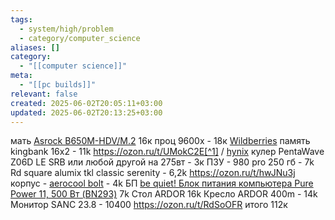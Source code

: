 ```yaml
---
tags:
  - system/high/problem
  - category/computer_science
aliases: []
category:
  - "[[computer science]]"
meta:
  - "[[pc builds]]"
relevant: false
created: 2025-06-02T20:05:11+03:00
updated: 2025-06-02T20:13:25+03:00
---
```


мать [Asrock B650M-HDV/M.2](https://ya.cc/m/LuEXtVX?erid=5jtCeReNx12oajqq67FWXxV) 16к
проц 9600х - 18к [Wildberries](https://www.wildberries.ru/catalog/254086216/feedbacks?imtId=230254432&size=396431117#93Y95hova3W1SXPHQl83)
память kingbank 16x2 - 11k https://ozon.ru/t/UMokC2E[^1] / [hynix](https://www.ozon.ru/product/kingbank-operativnaya-pamyat-2x16-gb-k5-01-fpm5ed9404-1829927338/?at=pZtp00o6vUE7wOpwflYl8N6Uo80JN0cxQ7rDxTw1BpR0)
кулер PentaWave Z06D LE SRB или любой другой на 275вт - 3к
ПЗУ - 980 pro 250 гб - 7k
Rd square alumix tkl classic serenity - 6,2k https://ozon.ru/t/hwJNu3j
корпус - [aerocool bolt](https://www.dns-shop.ru/product/c68d4cacff501b80/korpus-aerocool-bolt-accm-pv1501211-cernyj/) - 4k
БП [be quiet! Блок питания компьютера Pure Power 11, 500 Вт (BN293)](https://www.ozon.ru/product/be-quiet-blok-pitaniya-kompyutera-500-vt-bn293-1637458466/?at=28t022PBQhQgQEKYS9y4NNzhpBJPAYt02rzrqCWnD74X&from_sku=1628562480&oos_search=false) 7k
Стол ARDOR 16k
Кресло ARDOR 400m - 14k
Монитор SANC 23.8 - 10400 https://ozon.ru/t/RdSoOFR
итого 112к
